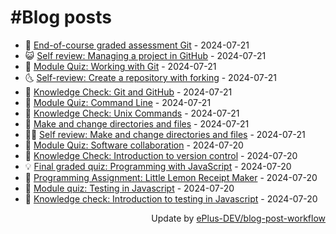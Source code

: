 # #Blog posts
<!-- BLOG-POST-LIST:START -->
- 🧰 [End-of-course graded assessment Git](https://eplus.dev/end-of-course-graded-assessment-git) - 2024-07-21
- 😺 [Self review: Managing a project in GitHub](https://eplus.dev/self-review-managing-a-project-in-github) - 2024-07-21
- 🗽 [Module Quiz: Working with Git](https://eplus.dev/module-quiz-working-with-git) - 2024-07-21
- 🌜 [Self-review: Create a repository with forking](https://eplus.dev/self-review-create-a-repository-with-forking) - 2024-07-21
- 📝 [Knowledge Check: Git and GitHub](https://eplus.dev/knowledge-check-git-and-github) - 2024-07-21
- 🚀 [Module Quiz: Command Line](https://eplus.dev/module-quiz-command-line) - 2024-07-21
- 💼 [Knowledge Check: Unix Commands](https://eplus.dev/knowledge-check-unix-commands) - 2024-07-21
- 🦣 [Make and change directories and files](https://eplus.dev/make-and-change-directories-and-files) - 2024-07-21
- 👨‍🏫 [Self review: Make and change directories and files](https://eplus.dev/self-review-make-and-change-directories-and-files) - 2024-07-21
- 🔭 [Module Quiz: Software collaboration](https://eplus.dev/module-quiz-software-collaboration) - 2024-07-20
- 🤡 [Knowledge Check: Introduction to version control](https://eplus.dev/knowledge-check-introduction-to-version-control) - 2024-07-20
- 💡 [Final graded quiz: Programming with JavaScript](https://eplus.dev/final-graded-quiz-programming-with-javascript) - 2024-07-20
- 🦣 [Programming Assignment: Little Lemon Receipt Maker](https://eplus.dev/programming-assignment-little-lemon-receipt-maker) - 2024-07-20
- 💪 [Module quiz: Testing in Javascript](https://eplus.dev/module-quiz-testing-in-javascript) - 2024-07-20
- 🤡 [Knowledge check: Introduction to testing in Javascript](https://eplus.dev/knowledge-check-introduction-to-testing-in-javascript) - 2024-07-20<!-- BLOG-POST-LIST:END -->
<div align="right">
  Update by <a target="_blank"
    href="https://github.com/ePlus-DEV/blog-post-workflow">ePlus-DEV/blog-post-workflow</a>
</div>
